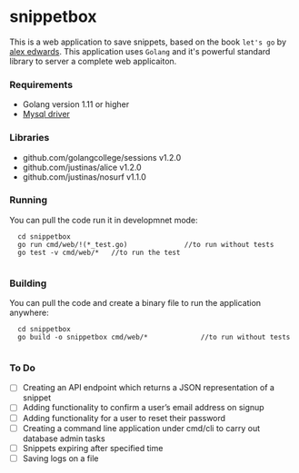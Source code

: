# snippetbox
This is a web application to save snippets, based on the book `let's go` by [alex edwards](https://www.alexedwards.net/).
This application uses `Golang` and it's powerful standard library to server a complete web applicaiton.

### Requirements
- Golang version 1.11 or higher
- [Mysql driver](github.com/go-sql-driver/mysql)

### Libraries
- github.com/golangcollege/sessions v1.2.0
- github.com/justinas/alice v1.2.0
- github.com/justinas/nosurf v1.1.0

### Running
You can pull the code run it in developmnet mode:
```
  cd snippetbox
  go run cmd/web/!(*_test.go)              //to run without tests
  go test -v cmd/web/*   //to run the test
  
```
### Building
You can pull the code and create a binary file to run the application anywhere:
```
  cd snippetbox
  go build -o snippetbox cmd/web/*             //to run without tests
  
```
### To Do
- [ ] Creating an API endpoint which returns a JSON representation of a snippet
- [ ] Adding functionality to confirm a user’s email address on signup
- [ ] Adding functionality for a user to reset their password
- [ ] Creating a command line application under cmd/cli to carry out database admin tasks
- [ ] Snippets expiring after specified time
- [ ] Saving logs on a file 
